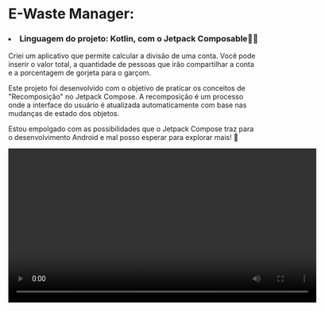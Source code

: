 # E-Waste Manager:
<p> 
  
### <li> Linguagem do projeto: Kotlin, com o Jetpack Composable🚀🚀 </li>


Criei um aplicativo que permite calcular a divisão de uma conta. Você pode inserir o valor total, a quantidade de pessoas que irão compartilhar a conta e a porcentagem de gorjeta para o garçom.

Este projeto foi desenvolvido com o objetivo de praticar os conceitos de "Recomposição" no Jetpack Compose. A recomposição é um processo onde a interface do usuário é atualizada automaticamente com base nas mudanças de estado dos objetos.

Estou empolgado com as possibilidades que o Jetpack Compose traz para o desenvolvimento Android e mal posso esperar para explorar mais! 🚀

<video
  controls
  src="https://github.com/user-attachments/assets/e30c7225-67a5-4fa3-9bb9-0d5e29a4fbe3"
  width="620">
</video>
